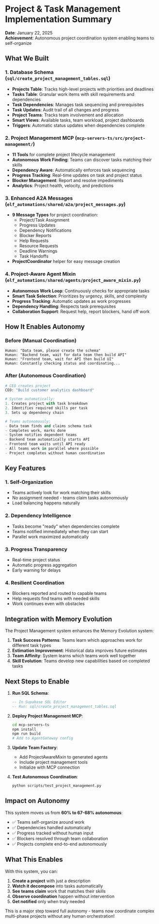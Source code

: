 # Project & Task Management Implementation Summary

**Date**: January 22, 2025  
**Achievement**: Autonomous project coordination system enabling teams to self-organize

## What We Built

### 1. Database Schema (`sql/create_project_management_tables.sql`)
- **Projects Table**: Tracks high-level projects with priorities and deadlines
- **Tasks Table**: Granular work items with skill requirements and dependencies
- **Task Dependencies**: Manages task sequencing and prerequisites
- **Task Updates**: Audit trail of all changes and progress
- **Project Teams**: Tracks team involvement and allocation
- **Smart Views**: Available tasks, team workload, project dashboards
- **Triggers**: Automatic status updates when dependencies complete

### 2. Project Management MCP (`mcp-servers-ts/src/project-management/`)
- **11 Tools** for complete project lifecycle management
- **Autonomous Work Finding**: Teams can discover tasks matching their skills
- **Dependency Aware**: Automatically enforces task sequencing
- **Progress Tracking**: Real-time updates on task and project status
- **Blocker Management**: Report and resolve impediments
- **Analytics**: Project health, velocity, and predictions

### 3. Enhanced A2A Messages (`elf_automations/shared/a2a/project_messages.py`)
- **9 Message Types** for project coordination:
  - Project/Task Assignment
  - Progress Updates
  - Dependency Notifications
  - Blocker Reports
  - Help Requests
  - Resource Requests
  - Deadline Warnings
  - Task Handoffs
- **ProjectCoordinator** helper for easy message creation

### 4. Project-Aware Agent Mixin (`elf_automations/shared/agents/project_aware_mixin.py`)
- **Autonomous Work Loop**: Continuously checks for appropriate tasks
- **Smart Task Selection**: Prioritizes by urgency, skills, and complexity
- **Progress Tracking**: Automatic updates as work progresses
- **Dependency Handling**: Respects task prerequisites
- **Collaboration Support**: Request help, report blockers, hand off work

## How It Enables Autonomy

### Before (Manual Coordination)
```
Human: "Data team, please create the schema"
Human: "Backend team, wait for data team then build API"
Human: "Frontend team, wait for API then build UI"
Human: Constantly checking status and coordinating...
```

### After (Autonomous Coordination)
```python
# CEO creates project
CEO: "Build customer analytics dashboard"

# System automatically:
1. Creates project with task breakdown
2. Identifies required skills per task
3. Sets up dependency chain

# Teams autonomously:
- Data team finds and claims schema task
- Completes work, marks done
- System notifies dependent teams
- Backend team automatically starts API
- Frontend team waits until API ready
- All teams work in parallel where possible
- Project completes without human coordination
```

## Key Features

### 1. Self-Organization
- Teams actively look for work matching their skills
- No assignment needed - teams claim tasks autonomously
- Load balancing happens naturally

### 2. Dependency Intelligence
- Tasks become "ready" when dependencies complete
- Teams notified immediately when they can start
- Parallel work maximized automatically

### 3. Progress Transparency
- Real-time project status
- Automatic progress aggregation
- Early warning for delays

### 4. Resilient Coordination
- Blockers reported and routed to capable teams
- Help requests find teams with needed skills
- Work continues even with obstacles

## Integration with Memory Evolution

The Project Management system enhances the Memory Evolution system:

1. **Task Success Patterns**: Teams learn which approaches work for different task types
2. **Estimation Improvement**: Historical data improves future estimates
3. **Team Affinity**: System learns which teams work well together
4. **Skill Evolution**: Teams develop new capabilities based on completed tasks

## Next Steps to Enable

1. **Run SQL Schema**:
   ```sql
   -- In Supabase SQL Editor
   -- Run: sql/create_project_management_tables.sql
   ```

2. **Deploy Project Management MCP**:
   ```bash
   cd mcp-servers-ts
   npm install
   npm run build
   # Add to AgentGateway config
   ```

3. **Update Team Factory**:
   - Add ProjectAwareMixin to generated agents
   - Include project management tools
   - Initialize with MCP connection

4. **Test Autonomous Coordination**:
   ```bash
   python scripts/test_project_management.py
   ```

## Impact on Autonomy

This system moves us from **60% to 67-68% autonomous**:

- ✅ Teams self-organize around work
- ✅ Dependencies handled automatically
- ✅ Progress tracked without human input
- ✅ Blockers resolved through team collaboration
- ✅ Projects complete end-to-end autonomously

## What This Enables

With this system, you can:

1. **Create a project** with just a description
2. **Watch it decompose** into tasks automatically
3. **See teams claim** work that matches their skills
4. **Observe coordination** happen without intervention
5. **Get notified** only when truly needed

This is a major step toward full autonomy - teams now coordinate complex multi-phase projects without any human orchestration!